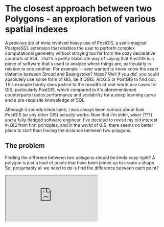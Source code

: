 # The closest approach between two Polygons - an exploration of various spatial indexes

A previous job of mine involved heavy use of PostGIS, a semi-magical PostgreSQL extension that enables the user to perform complex computational geometry without straying too far from the cozy declarative comforts of SQL. That's a pretty elaborate way of saying that PostGIS is a piece of software that's used to analyze where things are, particularly in relation to one another. For example -- ever wanted to know know the exact distance between Stroud and Basingstoke? Nope? Well if you _did_, you could absolutely use some form of GIS, be it QGIS, ArcGIS or PostGIS to find out. This example hardly does justice to the breadth of real-world use cases for GIS, particularly PostGIS, which compared to it's aforementioned counterparts trades performance and scalability for a steep learning curve and a pre-requisite knoweledge of SQL.

Although it sounds kinda lame, I was always been curious about how PostGIS (or any other GIS) actually works. Now that I'm older, wiser (???) and a fully fledged software engineer, I've decided to revisit my old interest in GIS from first principles, and in the world of GIS, there seems no better place to start than finding the distance between two polygons.

## The problem

Finding the differene between two polygons should be kinda easy right? A polygon is just a load of points that have been joined up to create a shape. So, presumably all we need to do is find the difference between each point?

<iframe src="https://editor.p5js.org/bm13563/full/7nUsC6Scv"></iframe>